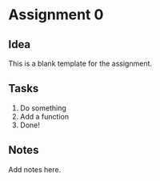 # Assignment 0

## Idea

This is a blank template for the assignment.

## Tasks

1. Do something
2. Add a function
3. Done!

## Notes

Add notes here.
